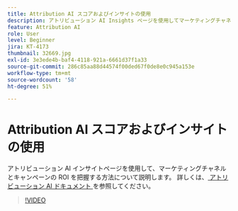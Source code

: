 ```yaml
---
title: Attribution AI スコアおよびインサイトの使用
description: アトリビューション AI Insights ページを使用してマーケティングチャネルとキャンペーンの ROI を把握する方法について説明します。
feature: Attribution AI
role: User
level: Beginner
jira: KT-4173
thumbnail: 32669.jpg
exl-id: 3e3ede4b-baf4-4118-921a-6661d37f1a33
source-git-commit: 286c85aa88d44574f00ded67f0de8e0c945a153e
workflow-type: tm+mt
source-wordcount: '58'
ht-degree: 51%

---
```


# Attribution AI スコアおよびインサイトの使用

アトリビューション AI インサイトページを使用して、マーケティングチャネルとキャンペーンの ROI を把握する方法について説明します。 詳しくは、[ アトリビューション AI ドキュメント ](https://experienceleague.adobe.com/docs/experience-platform/intelligent-services/attribution-ai/overview.html?lang=ja) を参照してください。

>[!VIDEO](https://video.tv.adobe.com/v/345102?learn=on&enablevpops&captions=jpn)
